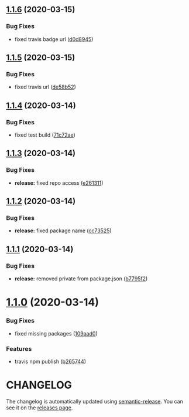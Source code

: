 ## [1.1.6](https://github.com/nejcm/react-boilerplate/compare/v1.1.5...v1.1.6) (2020-03-15)


### Bug Fixes

* fixed travis badge url ([d0d8945](https://github.com/nejcm/react-boilerplate/commit/d0d8945d826ab9ade09d9a8f45db3cb4fe362979))

## [1.1.5](https://github.com/nejcm/react-boilerplate/compare/v1.1.4...v1.1.5) (2020-03-15)


### Bug Fixes

* fixed travis url ([de58b52](https://github.com/nejcm/react-boilerplate/commit/de58b5229cdd763a88c2ab8eb0fe91d962328000))

## [1.1.4](https://github.com/nejcm/react-boilerplate/compare/v1.1.3...v1.1.4) (2020-03-14)


### Bug Fixes

* fixed test build ([71c72ae](https://github.com/nejcm/react-boilerplate/commit/71c72ae65b96d5670ccfb752cdd92a4243f6d531))

## [1.1.3](https://github.com/nejcm/react-boilerplate/compare/v1.1.2...v1.1.3) (2020-03-14)


### Bug Fixes

* **release:** fixed repo access ([e261311](https://github.com/nejcm/react-boilerplate/commit/e261311ccd77149ebfa083ee16985b858afac429))

## [1.1.2](https://github.com/nejcm/react-boilerplate/compare/v1.1.1...v1.1.2) (2020-03-14)


### Bug Fixes

* **release:** fixed package name ([cc73525](https://github.com/nejcm/react-boilerplate/commit/cc73525af013e2358fe0a1eb79fc00aaf14e5c04))

## [1.1.1](https://github.com/nejcm/react-boilerplate/compare/v1.1.0...v1.1.1) (2020-03-14)


### Bug Fixes

* **release:** removed private from package.json ([b7795f2](https://github.com/nejcm/react-boilerplate/commit/b7795f27c1dc3eb99fbdb731e761ce6784395582))

# [1.1.0](https://github.com/nejcm/react-boilerplate/compare/v1.0.0...v1.1.0) (2020-03-14)


### Bug Fixes

* fixed missing packages ([109aad0](https://github.com/nejcm/react-boilerplate/commit/109aad01b4c2534b85996e02b2c57be8b51d98fc))


### Features

* travis npm publish ([b265744](https://github.com/nejcm/react-boilerplate/commit/b26574470658029bcd4e70105a77a5b1f8fc777f))

# CHANGELOG

The changelog is automatically updated using
[semantic-release](https://github.com/semantic-release/semantic-release). You
can see it on the [releases page](../../releases).
